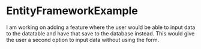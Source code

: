 # EntityFrameworkExample
I am working on adding a feature where the user would be able to input data to the datatable and have that save to the database instead. 
This would give the user a second option to input data without using the form.
